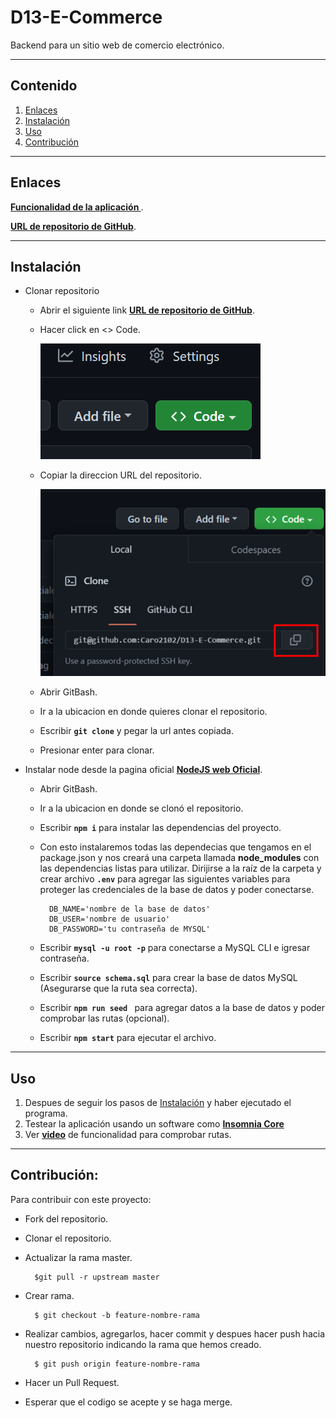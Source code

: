 # D13-E-Commerce
Backend para un sitio web de comercio electrónico.

---
  ## Contenido
  1. [Enlaces](#enlaces)
  2. [Instalación](#instalación)
  3. [Uso](#uso)
  4. [Contribución](#contribución)
  
---
## Enlaces

**[Funcionalidad de la aplicación ](https://youtu.be/DuLPyuhrSiU "click")**.

**[URL de repositorio de GitHub](https://github.com/Caro2102/D13-E-Commerce "click")**.

---
  ## Instalación
- Clonar repositorio
    - Abrir el siguiente link **[URL de repositorio de GitHub](https://github.com/Caro2102/D13-E-Commerce "click")**.
    - Hacer click en <> Code.

        ![Captura de pantalla para clonar repositorio](./public/clone.png)
    - Copiar la direccion URL del repositorio.

        ![Captura de pantalla para copiar direccion URL del repositorio](./public/copiarURL.png)
    - Abrir GitBash.
    - Ir a la ubicacion en donde quieres clonar el repositorio.
    - Escribir **`git clone`** y pegar la url antes copiada.
    - Presionar enter para clonar.

- Instalar node desde la pagina oficial **[NodeJS web Oficial](https://nodejs.org/es/ "click")**.
    - Abrir GitBash.
    - Ir a la ubicacion en donde se clonó el repositorio.
    - Escribir **`npm i`** para instalar las dependencias del proyecto.
    - Con esto instalaremos todas las dependecias que tengamos en el package.json y nos creará una carpeta llamada **node_modules** con las dependencias listas para utilizar.
     Dirijirse a la raíz de la carpeta y crear archivo **`.env`** para agregar las siguientes variables para proteger las credenciales de la base de datos y poder conectarse.
     
            DB_NAME='nombre de la base de datos'
            DB_USER='nombre de usuario'
            DB_PASSWORD='tu contraseña de MYSQL'
        
    - Escribir **`mysql -u root -p`** para conectarse a MySQL CLI e igresar contraseña.
    - Escribir **`source schema.sql`** para crear la base de datos MySQL (Asegurarse que la ruta sea correcta).
    - Escribir **`npm run seed `** para agregar datos a la base de datos y poder comprobar las rutas (opcional).
    - Escribir **`npm start`** para ejecutar el archivo.

---
## Uso
1. Despues de seguir los pasos de [Instalación](#instalación) y haber ejecutado el programa.
2. Testear la aplicación usando un software como **[Insomnia Core](https://insomnia.rest/ "click")**
3. Ver **[video](https://youtu.be/DuLPyuhrSiU "click")** de funcionalidad para comprobar rutas.

---
## Contribución:
    
  Para contribuir con este proyecto:
- Fork del repositorio.
- Clonar el  repositorio.
- Actualizar la rama master.

        $git pull -r upstream master
- Crear rama.

        $ git checkout -b feature-nombre-rama
- Realizar cambios, agregarlos, hacer commit y despues hacer push hacia nuestro repositorio indicando la rama que hemos creado.

        $ git push origin feature-nombre-rama
- Hacer un Pull Request.
- Esperar que el codigo se acepte y se haga merge.



